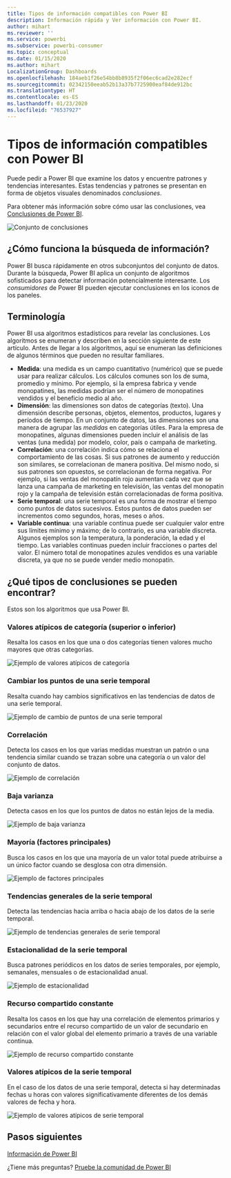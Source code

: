 ```yaml
---
title: Tipos de información compatibles con Power BI
description: Información rápida y Ver información con Power BI.
author: mihart
ms.reviewer: ''
ms.service: powerbi
ms.subservice: powerbi-consumer
ms.topic: conceptual
ms.date: 01/15/2020
ms.author: mihart
LocalizationGroup: Dashboards
ms.openlocfilehash: 184aeb1f26e54bb8b8935f2f06ec6cad2e282ecf
ms.sourcegitcommit: 02342150eeab52b13a37b7725900eaf84de912bc
ms.translationtype: HT
ms.contentlocale: es-ES
ms.lasthandoff: 01/23/2020
ms.locfileid: "76537927"
---
```

# <a name="types-of-insights-supported-by-power-bi"></a>Tipos de información compatibles con Power BI

Puede pedir a Power BI que examine los datos y encuentre patrones y tendencias interesantes. Estas tendencias y patrones se presentan en forma de objetos visuales denominados *conclusiones*. 

Para obtener más información sobre cómo usar las conclusiones, vea [Conclusiones de Power BI](end-user-insights.md).

![Conjunto de conclusiones](media/end-user-insight-types/power-bi-insight.png)

## <a name="how-does-insights-work"></a>¿Cómo funciona la búsqueda de información?
Power BI busca rápidamente en otros subconjuntos del conjunto de datos. Durante la búsqueda, Power BI aplica un conjunto de algoritmos sofisticados para detectar información potencialmente interesante. Los *consumidores* de Power BI pueden ejecutar conclusiones en los iconos de los paneles.

## <a name="some-terminology"></a>Terminología
Power BI usa algoritmos estadísticos para revelar las conclusiones. Los algoritmos se enumeran y describen en la sección siguiente de este artículo. Antes de llegar a los algoritmos, aquí se enumeran las definiciones de algunos términos que pueden no resultar familiares. 

* **Medida**: una medida es un campo cuantitativo (numérico) que se puede usar para realizar cálculos. Los cálculos comunes son los de suma, promedio y mínimo. Por ejemplo, si la empresa fabrica y vende monopatines, las medidas podrían ser el número de monopatines vendidos y el beneficio medio al año.  
* **Dimensión**: las dimensiones son datos de categorías (texto). Una dimensión describe personas, objetos, elementos, productos, lugares y períodos de tiempo. En un conjunto de datos, las dimensiones son una manera de agrupar las *medidas* en categorías útiles. Para la empresa de monopatines, algunas dimensiones pueden incluir el análisis de las ventas (una medida) por modelo, color, país o campaña de marketing.   
* **Correlación**: una correlación indica cómo se relaciona el comportamiento de las cosas.  Si sus patrones de aumento y reducción son similares, se correlacionan de manera positiva. Del mismo nodo, si sus patrones son opuestos, se correlacionan de forma negativa. Por ejemplo, si las ventas del monopatín rojo aumentan cada vez que se lanza una campaña de marketing en televisión, las ventas del monopatín rojo y la campaña de televisión están correlacionadas de forma positiva.
* **Serie temporal**: una serie temporal es una forma de mostrar el tiempo como puntos de datos sucesivos. Estos puntos de datos pueden ser incrementos como segundos, horas, meses o años.  
* **Variable continua**: una variable continua puede ser cualquier valor entre sus límites mínimo y máximo; de lo contrario, es una variable discreta. Algunos ejemplos son la temperatura, la ponderación, la edad y el tiempo. Las variables continuas pueden incluir fracciones o partes del valor. El número total de monopatines azules vendidos es una variable discreta, ya que no se puede vender medio monopatín.  

## <a name="what-types-of-insights-can-you-find"></a>¿Qué tipos de conclusiones se pueden encontrar?
Estos son los algoritmos que usa Power BI. 

### <a name="category-outliers-topbottom"></a>Valores atípicos de categoría (superior o inferior)
Resalta los casos en los que una o dos categorías tienen valores mucho mayores que otras categorías.  

![Ejemplo de valores atípicos de categoría](./media/end-user-insight-types/pbi-auto-insight-types-category-outliers.png)

### <a name="change-points-in-a-time-series"></a>Cambiar los puntos de una serie temporal
Resalta cuando hay cambios significativos en las tendencias de datos de una serie temporal.

![Ejemplo de cambio de puntos de una serie temporal](./media/end-user-insight-types/pbi-auto-insight-types-changepoint.png)

### <a name="correlation"></a>Correlación
Detecta los casos en los que varias medidas muestran un patrón o una tendencia similar cuando se trazan sobre una categoría o un valor del conjunto de datos.

![Ejemplo de correlación](./media/end-user-insight-types/pbi-auto-insight-types-correlation.png)

### <a name="low-variance"></a>Baja varianza
Detecta casos en los que los puntos de datos no están lejos de la media.

![Ejemplo de baja varianza](./media/end-user-insight-types/power-bi-low-variance.png)

### <a name="majority-major-factors"></a>Mayoría (factores principales)
Busca los casos en los que una mayoría de un valor total puede atribuirse a un único factor cuando se desglosa con otra dimensión.  

![Ejemplo de factores principales](./media/end-user-insight-types/pbi-auto-insight-types-majority.png)

### <a name="overall-trends-in-time-series"></a>Tendencias generales de la serie temporal
Detecta las tendencias hacia arriba o hacia abajo de los datos de la serie temporal.

![Ejemplo de tendencias generales de serie temporal](./media/end-user-insight-types/pbi-auto-insight-types-trend.png)

### <a name="seasonality-in-time-series"></a>Estacionalidad de la serie temporal
Busca patrones periódicos en los datos de series temporales, por ejemplo, semanales, mensuales o de estacionalidad anual.

![Ejemplo de estacionalidad](./media/end-user-insight-types/pbi-auto-insight-types-seasonality-new.png)

### <a name="steady-share"></a>Recurso compartido constante
Resalta los casos en los que hay una correlación de elementos primarios y secundarios entre el recurso compartido de un valor de secundario en relación con el valor global del elemento primario a través de una variable continua.

![Ejemplo de recurso compartido constante](./media/end-user-insight-types/pbi-auto-insight-types-steadyshare.png)

### <a name="time-series-outliers"></a>Valores atípicos de la serie temporal
En el caso de los datos de una serie temporal, detecta si hay determinadas fechas u horas con valores significativamente diferentes de los demás valores de fecha y hora.

![Ejemplo de valores atípicos de serie temporal](./media/end-user-insight-types/pbi-auto-insight-types-time-series-outliers.png)

## <a name="next-steps"></a>Pasos siguientes
[Información de Power BI](end-user-insights.md)

¿Tiene más preguntas? [Pruebe la comunidad de Power BI](https://community.powerbi.com/)

